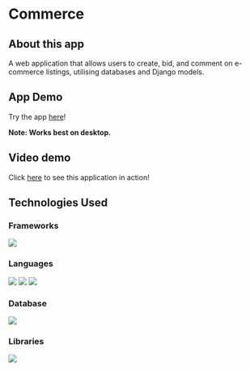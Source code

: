 # Commerce

## About this app
A web application that allows users to create, bid, and comment on e-commerce listings, utilising databases and Django models.

## App Demo
Try the app [here](https://project2-commerce.herokuapp.com/)!

__Note: Works best on desktop.__

## Video demo
Click [here](https://youtu.be/7XfUFEdPZyQ) to see this application in action!

## Technologies Used


### Frameworks
![](https://img.shields.io/badge/Backend_Framework-Django-informational?style=for-the-badge&logo=django&color=006106)

### Languages
![](https://img.shields.io/badge/Backend_Language-Python3-informational?style=for-the-badge&logo=python&color=blue)
![](https://img.shields.io/badge/Frontend_Language-HTML5-informational?style=for-the-badge&logo=html5&color=ff6338)
![](https://img.shields.io/badge/Frontend_Language-CSS3-informational?style=for-the-badge&logo=css3&color=386aff)

### Database
![](https://img.shields.io/badge/Database-SQLite-informational?style=for-the-badge&logo=sqlite&color=57a5f2)

### Libraries
![](https://img.shields.io/badge/Libraries-Bootstrap-informational?style=for-the-badge&logo=bootstrap&color=7714a8)
